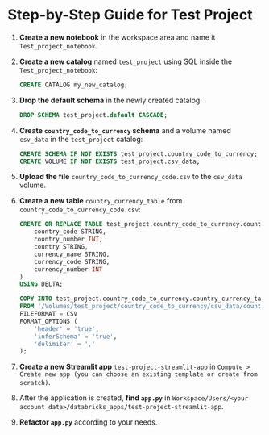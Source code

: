 # Step-by-Step Guide for Test Project

1. **Create a new notebook** in the workspace area and name it `Test_project_notebook`.

2. **Create a new catalog** named `test_project` using SQL inside the `Test_project_notebook`:
    ```sql
    CREATE CATALOG my_new_catalog;
    ```

3. **Drop the default schema** in the newly created catalog:
    ```sql
    DROP SCHEMA test_project.default CASCADE;
    ```

4. **Create `country_code_to_currency` schema** and a volume named `csv_data` in the `test_project` catalog:
    ```sql
    CREATE SCHEMA IF NOT EXISTS test_project.country_code_to_currency;
    CREATE VOLUME IF NOT EXISTS test_project.csv_data;
    ```

5. **Upload the file** `country_code_to_currency_code.csv` to the `csv_data` volume.

6. **Create a new table** `country_currency_table` from `country_code_to_currency_code.csv`:
    ```sql
    CREATE OR REPLACE TABLE test_project.country_code_to_currency.country_currency_table (
        country_code STRING,
        country_number INT,
        country STRING,
        currency_name STRING,
        currency_code STRING,
        currency_number INT
    )
    USING DELTA;

    COPY INTO test_project.country_code_to_currency.country_currency_table
    FROM '/Volumes/test_project/country_code_to_currency/csv_data/country_code_to_currency_code.csv'
    FILEFORMAT = CSV
    FORMAT_OPTIONS (
        'header' = 'true',
        'inferSchema' = 'true',
        'delimiter' = ','
    );
    ```

7. **Create a new Streamlit app** `test-project-streamlit-app` in `Compute > Create new app (you can choose an existing template or create from scratch)`.

8. After the application is created, **find `app.py`** in `Workspace/Users/<your account data>/databricks_apps/test-project-streamlit-app`.

9. **Refactor `app.py`** according to your needs.
